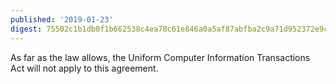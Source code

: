 ```yaml
---
published: '2019-01-23'
digest: 75502c1b1db0f1b662538c4ea78c61e846a0a5af87abfba2c9a71d952372e9c4
---
```


As far as the law allows, the Uniform Computer Information Transactions Act will not apply to this agreement.
